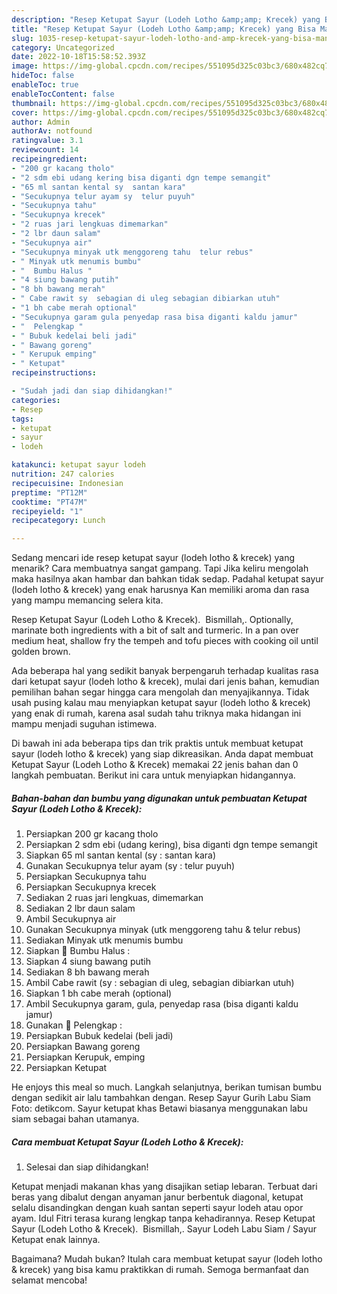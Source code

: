 ```yaml
---
description: "Resep Ketupat Sayur (Lodeh Lotho &amp;amp; Krecek) yang Bisa Manjain Lidah, Buat Buka Puasa}"
title: "Resep Ketupat Sayur (Lodeh Lotho &amp;amp; Krecek) yang Bisa Manjain Lidah, Buat Buka Puasa}"
slug: 1035-resep-ketupat-sayur-lodeh-lotho-and-amp-krecek-yang-bisa-manjain-lidah-buat-buka-puasa
category: Uncategorized
date: 2022-10-18T15:58:52.393Z
image: https://img-global.cpcdn.com/recipes/551095d325c03bc3/680x482cq70/ketupat-sayur-lodeh-lotho-krecek-foto-resep-utama.jpg
hideToc: false
enableToc: true
enableTocContent: false
thumbnail: https://img-global.cpcdn.com/recipes/551095d325c03bc3/680x482cq70/ketupat-sayur-lodeh-lotho-krecek-foto-resep-utama.jpg
cover: https://img-global.cpcdn.com/recipes/551095d325c03bc3/680x482cq70/ketupat-sayur-lodeh-lotho-krecek-foto-resep-utama.jpg
author: Admin
authorAv: notfound
ratingvalue: 3.1
reviewcount: 14
recipeingredient:
- "200 gr kacang tholo"
- "2 sdm ebi udang kering bisa diganti dgn tempe semangit"
- "65 ml santan kental sy  santan kara"
- "Secukupnya telur ayam sy  telur puyuh"
- "Secukupnya tahu"
- "Secukupnya krecek"
- "2 ruas jari lengkuas dimemarkan"
- "2 lbr daun salam"
- "Secukupnya air"
- "Secukupnya minyak utk menggoreng tahu  telur rebus"
- " Minyak utk menumis bumbu"
- "  Bumbu Halus "
- "4 siung bawang putih"
- "8 bh bawang merah"
- " Cabe rawit sy  sebagian di uleg sebagian dibiarkan utuh"
- "1 bh cabe merah optional"
- "Secukupnya garam gula penyedap rasa bisa diganti kaldu jamur"
- "  Pelengkap "
- " Bubuk kedelai beli jadi"
- " Bawang goreng"
- " Kerupuk emping"
- " Ketupat"
recipeinstructions:

- "Sudah jadi dan siap dihidangkan!"
categories:
- Resep
tags:
- ketupat
- sayur
- lodeh

katakunci: ketupat sayur lodeh 
nutrition: 247 calories
recipecuisine: Indonesian
preptime: "PT12M"
cooktime: "PT47M"
recipeyield: "1"
recipecategory: Lunch

---
```



Sedang mencari ide resep ketupat sayur (lodeh lotho &amp; krecek) yang menarik? Cara membuatnya sangat gampang. Tapi Jika keliru mengolah maka hasilnya akan hambar dan bahkan tidak sedap. Padahal ketupat sayur (lodeh lotho &amp; krecek) yang enak harusnya Kan memiliki aroma dan rasa yang mampu memancing selera kita.


Resep Ketupat Sayur (Lodeh Lotho &amp; Krecek). ️ Bismillah,. Optionally, marinate both ingredients with a bit of salt and turmeric. In a pan over medium heat, shallow fry the tempeh and tofu pieces with cooking oil until golden brown.

Ada beberapa hal yang sedikit banyak berpengaruh terhadap kualitas rasa dari ketupat sayur (lodeh lotho &amp; krecek), mulai dari jenis bahan, kemudian pemilihan bahan segar hingga cara mengolah dan menyajikannya. Tidak usah pusing kalau mau menyiapkan ketupat sayur (lodeh lotho &amp; krecek) yang enak di rumah, karena asal sudah tahu triknya maka hidangan ini mampu menjadi suguhan istimewa.


Di bawah ini ada beberapa tips dan trik praktis untuk membuat ketupat sayur (lodeh lotho &amp; krecek) yang siap dikreasikan. Anda dapat membuat Ketupat Sayur (Lodeh Lotho &amp; Krecek) memakai 22 jenis bahan dan 0 langkah pembuatan. Berikut ini cara untuk menyiapkan hidangannya.

<!--inarticleads1-->

##### Bahan-bahan dan bumbu yang digunakan untuk pembuatan Ketupat Sayur (Lodeh Lotho &amp; Krecek):

1. Persiapkan 200 gr kacang tholo
1. Persiapkan 2 sdm ebi (udang kering), bisa diganti dgn tempe semangit
1. Siapkan 65 ml santan kental (sy : santan kara)
1. Gunakan Secukupnya telur ayam (sy : telur puyuh)
1. Persiapkan Secukupnya tahu
1. Persiapkan Secukupnya krecek
1. Sediakan 2 ruas jari lengkuas, dimemarkan
1. Sediakan 2 lbr daun salam
1. Ambil Secukupnya air
1. Gunakan Secukupnya minyak (utk menggoreng tahu &amp; telur rebus)
1. Sediakan  Minyak utk menumis bumbu
1. Siapkan  🌠 Bumbu Halus :
1. Siapkan 4 siung bawang putih
1. Sediakan 8 bh bawang merah
1. Ambil  Cabe rawit (sy : sebagian di uleg, sebagian dibiarkan utuh)
1. Siapkan 1 bh cabe merah (optional)
1. Ambil Secukupnya garam, gula, penyedap rasa (bisa diganti kaldu jamur)
1. Gunakan  🌠 Pelengkap :
1. Persiapkan  Bubuk kedelai (beli jadi)
1. Persiapkan  Bawang goreng
1. Persiapkan  Kerupuk, emping
1. Persiapkan  Ketupat


He enjoys this meal so much. Langkah selanjutnya, berikan tumisan bumbu dengan sedikit air lalu tambahkan dengan. Resep Sayur Gurih Labu Siam Foto: detikcom. Sayur ketupat khas Betawi biasanya menggunakan labu siam sebagai bahan utamanya. 

<!--inarticleads2-->

##### Cara membuat Ketupat Sayur (Lodeh Lotho &amp; Krecek):


1. Selesai dan siap dihidangkan!

Ketupat menjadi makanan khas yang disajikan setiap lebaran. Terbuat dari beras yang dibalut dengan anyaman janur berbentuk diagonal, ketupat selalu disandingkan dengan kuah santan seperti sayur lodeh atau opor ayam. Idul Fitri terasa kurang lengkap tanpa kehadirannya. Resep Ketupat Sayur (Lodeh Lotho &amp; Krecek). ️ Bismillah,. Sayur Lodeh Labu Siam / Sayur Ketupat enak lainnya. 

Bagaimana? Mudah bukan? Itulah cara membuat ketupat sayur (lodeh lotho &amp; krecek) yang bisa kamu praktikkan di rumah. Semoga bermanfaat dan selamat mencoba!
